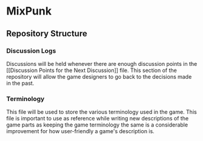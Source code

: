 # MixPunk


## Repository Structure

### Discussion Logs
Discussions will be held whenever there are enough discussion points in the [[Discussion Points for the Next Discussion]] file. This section of the repository will allow the game designers to go back to the decisions made in the past.

### Terminology
This file will be used to store the various terminology used in the game. This file is important to use as reference while writing new descriptions of the game parts as keeping the game terminology the same is a considerable improvement for how user-friendly a game's description is.